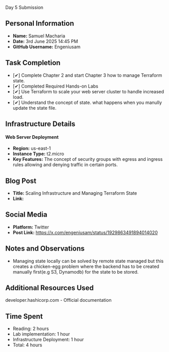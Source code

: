 Day 5 Submission

## Personal Information
- **Name:** Samuel Macharia
- **Date:** 3rd June 2025 14:45 PM
- **GitHub Username:** Engeniusam

## Task Completion
- [✔] Complete Chapter 2 and start Chapter 3 how to manage Terraform state.
- [✔] Completed Required Hands-on Labs
- [✔] Use Terraform to scale your web server cluster to handle increased load.
- [✔] Understand the concept of state. what happens when you manully update the state file.
## Infrastructure Details
#### Web Server Deployment
- **Region:** us-east-1
- **Instance Type:** t2.micro
- **Key Features:**
  The concept of security groups with egress and ingress rules allowing and denying traffic in certain ports.


## Blog Post
- **Title:** Scaling Infrastructure and Managing Terraform State
- **Link:**

## Social Media
- **Platform:** Twitter
- **Post Link:** https://x.com/engeniusam/status/1929863491894014020

## Notes and Observations
- Managing state locally can be solved by remote state managed but this creates a chicken-egg problem where the backend has to be created manually first(e.g S3, Dynamodb) for the state to be stored.

## Additional Resources Used
developer.hashicorp.com - Official documentation

## Time Spent
- Reading: 2 hours
- Lab implementation: 1 hour
- Infrastructure Deployment: 1 hour
- Total: 4 hours